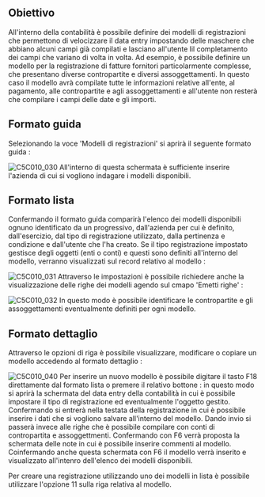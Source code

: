 ## Obiettivo
All'interno della contabilità è possibile definire dei modelli di registrazioni che permettono di velocizzare il data entry impostando delle maschere che abbiano alcuni campi già compilati e lasciano all'utente lil completamento dei campi che variano di volta in volta.
Ad esempio, è possibile definire un modello per la registrazione di fatture fornitori particolarmente complesse, che presentano diverse contropartite e diversi assoggettamenti. In questo caso il modello avrà compilate tutte le informazioni relative all'ente, al pagamento, alle contropartite e agli assoggettamenti e all'utente non resterà che compilare i campi delle date e gli importi.

## Formato guida
Selezionando la voce 'Modelli di registrazioni' si aprirà il seguente formato guida : 

![C5C010_030](https://doc.smeup.com/immagini/MBDOC_OGG-P_C5NOC5/C5C010_030.png)
All'interno di questa schermata è sufficiente inserire l'azienda di cui si vogliono indagare i modelli disponibili.

## Formato lista
Confermando il formato guida comparirà l'elenco dei modelli disponibili ognuno identificato da un progressivo, dall'azienda per cui è definito, dall'esercizio, dal tipo di registrazione utilizzato, dalla pertinenza e condizione e dall'utente che l'ha creato. Se il tipo registrazione impostato gestisce degli oggetti (enti o conti) e questi sono definiti all'interno del modello, verranno visualizzati sul record relativo al modello : 

![C5C010_031](https://doc.smeup.com/immagini/MBDOC_OGG-P_C5NOC5/C5C010_031.png)
Attraverso le impostazioni è possibile richiedere anche la visualizzazione delle righe dei modelli agendo sul cmapo 'Emetti righe' : 

![C5C010_032](https://doc.smeup.com/immagini/MBDOC_OGG-P_C5NOC5/C5C010_032.png)
In questo modo è possibile identificare le contropartite e gli assoggettamenti eventualmente definiti per ogni modello.

## Formato dettaglio
Attraverso le opzioni di riga è possibile visualizzare, modificare o copiare un modello accedendo al formato dettaglio : 

![C5C010_040](https://doc.smeup.com/immagini/MBDOC_OGG-P_C5NOC5/C5C010_040.png)
Per inserire un nuovo modello è possibile digitare il tasto F18 direttamente dal formato lista o premere il relativo bottone :  in questo modo si aprirà la schermata del data entry della contabilità in cui è possibile impostare il tipo di registrazione ed eventualmente l'oggetto gestito. Confermando si entrerà nella testata della registrazione in cui è possibile inserire i dati che si vogliono salvare all'interno del modello. Dando invio si passerà invece alle righe che è possibile compilare con conti di contropartita e assoggettmenti. Confermando con F6 verrà proposta la schermata delle note in cui è possibile inserire commenti al modello. Coinfermando anche questa schermata con F6 il modello verrà inserito e visualizzato all'intenro dell'elenco dei modelli disponibili.

Per creare una registrazione utilizzando uno dei modelli in lista è possibile utilizzare l'opzione 11 sulla riga relativa al modello.
